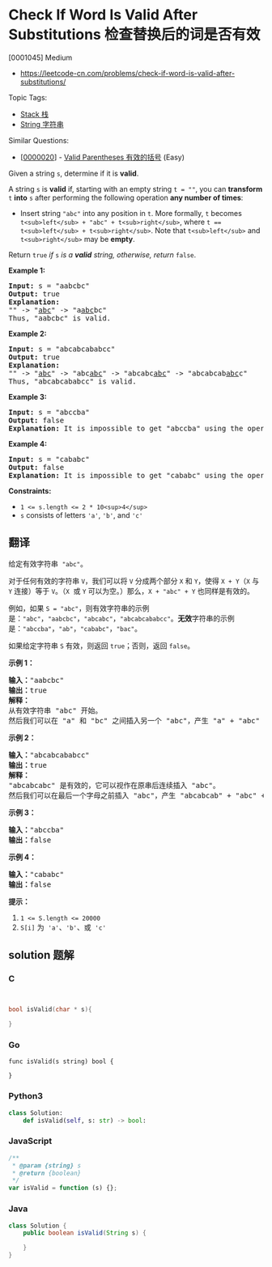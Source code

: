 # Check If Word Is Valid After Substitutions 检查替换后的词是否有效

[0001045] Medium

- https://leetcode-cn.com/problems/check-if-word-is-valid-after-substitutions/

Topic Tags:

- [Stack 栈](https://leetcode-cn.com/tag/stack/)
- [String 字符串](https://leetcode-cn.com/tag/string/)

Similar Questions:

- [[0000020](https://leetcode-cn.com/problems/valid-parentheses/)] - [Valid Parentheses 有效的括号](./0000020.valid-parentheses.md) (Easy)

Given a string `s`, determine if it is **valid**.

A string `s` is **valid** if, starting with an empty string `t = ""`, you can **transform** `t` **into** `s` after performing the following operation **any number of times**:

- Insert string `"abc"` into any position in `t`. More formally, `t` becomes `t<sub>left</sub> + "abc" + t<sub>right</sub>`, where `t == t<sub>left</sub> + t<sub>right</sub>`. Note that `t<sub>left</sub>` and `t<sub>right</sub>` may be **empty**.

Return `true` _if_ `s` _is a **valid** string, otherwise, return_ `false`.

**Example 1:**

<pre><strong>Input:</strong> s = "aabcbc"
<strong>Output:</strong> true
<strong>Explanation:</strong>
"" -&gt; "<u>abc</u>" -&gt; "a<u>abc</u>bc"
Thus, "aabcbc" is valid.</pre>

**Example 2:**

<pre><strong>Input:</strong> s = "abcabcababcc"
<strong>Output:</strong> true
<strong>Explanation:</strong>
"" -&gt; "<u>abc</u>" -&gt; "abc<u>abc</u>" -&gt; "abcabc<u>abc</u>" -&gt; "abcabcab<u>abc</u>c"
Thus, "abcabcababcc" is valid.
</pre>

**Example 3:**

<pre><strong>Input:</strong> s = "abccba"
<strong>Output:</strong> false
<strong>Explanation:</strong> It is impossible to get "abccba" using the operation.
</pre>

**Example 4:**

<pre><strong>Input:</strong> s = "cababc"
<strong>Output:</strong> false
<strong>Explanation:</strong> It is impossible to get "cababc" using the operation.
</pre>

**Constraints:**

- `1 <= s.length <= 2 * 10<sup>4</sup>`
- `s` consists of letters `'a'`, `'b'`, and `'c'`

## 翻译

给定有效字符串  `"abc"`。

对于任何有效的字符串 `V`，我们可以将 `V` 分成两个部分 `X` 和 `Y`，使得 `X + Y`（`X` 与 `Y` 连接）等于 `V`。（`X`  或 `Y` 可以为空。）那么，`X + "abc" + Y` 也同样是有效的。

例如，如果 `S = "abc"`，则有效字符串的示例是：`"abc"`，`"aabcbc"`，`"abcabc"`，`"abcabcababcc"`。**无效**字符串的示例是：`"abccba"`，`"ab"`，`"cababc"`，`"bac"`。

如果给定字符串 `S` 有效，则返回 `true`；否则，返回 `false`。

**示例 1：**

<pre><strong>输入：</strong>"aabcbc"
<strong>输出：</strong>true
<strong>解释：</strong>
从有效字符串 "abc" 开始。
然后我们可以在 "a" 和 "bc" 之间插入另一个 "abc"，产生 "a" + "abc" + "bc"，即 "aabcbc"。
</pre>

**示例 2：**

<pre><strong>输入：</strong>"abcabcababcc"
<strong>输出：</strong>true
<strong>解释：</strong>
"abcabcabc" 是有效的，它可以视作在原串后连续插入 "abc"。
然后我们可以在最后一个字母之前插入 "abc"，产生 "abcabcab" + "abc" + "c"，即 "abcabcababcc"。
</pre>

**示例 3：**

<pre><strong>输入：</strong>"abccba"
<strong>输出：</strong>false
</pre>

**示例 4：**

<pre><strong>输入：</strong>"cababc"
<strong>输出：</strong>false</pre>

**提示：**

1.  `1 <= S.length <= 20000`
2.  `S[i]` 为  `'a'`、`'b'`、或  `'c'`

## solution 题解

### C

```c


bool isValid(char * s){

}
```

### Go

```golang
func isValid(s string) bool {

}
```

### Python3

```python
class Solution:
    def isValid(self, s: str) -> bool:
```

### JavaScript

```javascript
/**
 * @param {string} s
 * @return {boolean}
 */
var isValid = function (s) {};
```

### Java

```java
class Solution {
    public boolean isValid(String s) {

    }
}
```
